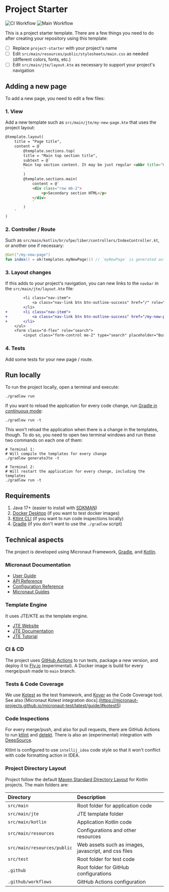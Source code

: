 # Project Starter

![CI Workflow](https://github.com/Liber-UFPE/project-starter/actions/workflows/build.yml/badge.svg?branch=main)
![Main Workflow](https://github.com/Liber-UFPE/project-starter/actions/workflows/main.yml/badge.svg?branch=main)

This is a project starter template. There are a few things you need to do after creating your repository using this template:

- [ ] Replace `project-starter` with your project's name
- [ ] Edit `src/main/resources/public/stylesheets/main.css` as needed (different colors, fonts, etc.)
- [ ] Edit `src/main/jte/layout.kte` as necessary to support your project's navigation

## Adding a new page

To add a new page, you need to edit a few files:

### 1. View

Add a new template such as `src/main/jte/my-new-page.kte` that uses the project layout:

```html
@template.layout(
    title = "Page title",
    content = @`
        @template.sections.top(
        title = "Main top section title",
        subtext = @`
        Main top section content. It may be just regular <abbr title="HyperText Markup Language">HTML</abbr>.
        `
        )
        @template.sections.main(
            content = @`
            <div class="row mb-2">
                <p>Secondary section HTML</p>
            </div>
            `
        )
    `
)
```

### 2. Controller / Route

Such as `src/main/kotlin/br/ufpe/liber/controllers/IndexController.kt`, or another one if necessary:

```kotlin
@Get("/my-new-page")
fun index() = ok(templates.myNewPage()) // `myNewPage` is generated automatically
```

### 3. Layout changes

If this adds to your project's navigation, you can new links to the `navbar` in the `src/main/jte/layout.kte` file:

```diff
        <li class="nav-item">
            <a class="nav-link btn btn-outline-success" href="/" role="button">Index</a>
        </li>
+       <li class="nav-item">
+           <a class="nav-link btn btn-outline-success" href="/my-new-page" role="button">My New Page</a>
+       </li>
    </ul>
    <form class="d-flex" role="search">
        <input class="form-control me-2" type="search" placeholder="Busca" aria-label="Search">

```

### 4. Tests

Add some tests for your new page / route.

## Run locally

To run the project locally, open a terminal and execute:

```shell
./gradlew run
```

If you want to reload the application for every code change, run [Gradle in _continuous_ mode](https://docs.micronaut.io/latest/guide/#gradleReload):

```shell
./gradlew run -t
```

This won't reload the application when there is a change in the templates, though. To do so, you need to open two terminal windows and run these two commands on each one of them:

```shell
# Terminal 1:
# Will compile the templates for every change
./gradlew generateJte -t
```

```shell
# Terminal 2:
# Will restart the application for every change, including the templates
./gradlew run -t
```

## Requirements

1. Java 17+ (easier to install with [SDKMAN](https://sdkman.io/))
2. [Docker Desktop](https://www.docker.com/products/docker-desktop/) (if you want to test docker images)
3. [Ktlint CLI](https://pinterest.github.io/ktlint/1.0.0/install/cli/) (if you want to run code inspections locally)
4. [Gradle](https://gradle.org/install/#with-a-package-manager) (if you don't want to use the `./gradlew` script)

## Technical aspects

The project is developed using Micronaut Framework, [Gradle](https://gradle.org/), and [Kotlin](https://kotlinlang.org/).

### Micronaut Documentation

- [User Guide](https://docs.micronaut.io/4.1.3/guide/index.html)
- [API Reference](https://docs.micronaut.io/4.1.3/api/index.html)
- [Configuration Reference](https://docs.micronaut.io/4.1.3/guide/configurationreference.html)
- [Micronaut Guides](https://guides.micronaut.io/index.html)

### Template Engine

It uses JTE/KTE as the template engine.

- [JTE Website](https://jte.gg/)
- [JTE Documentation](https://github.com/casid/jte/blob/main/DOCUMENTATION.md)
- [JTE Tutorial](https://javalin.io/tutorials/jte)

### CI & CD

The project uses [GitHub Actions](https://docs.github.com/en/actions) to run tests, package a new version, and deploy it to [Fly.io](https://fly.io/) (experimental). A Docker image is build for every merge/push made to `main` branch.

### Tests & Code Coverage

We use [Kotest](https://kotest.io/) as the test framework, and [Kover](https://github.com/Kotlin/kotlinx-kover) as the Code Coverage tool. See also [Micronaut Kotest integration docs].(https://micronaut-projects.github.io/micronaut-test/latest/guide/#kotest5)

### Code Inspections

For every merge/push, and also for pull requests, there are GitHub Actions to run [ktlint](https://github.com/pinterest/ktlint) and [detekt](https://github.com/detekt/detekt). There is also an (experimental) integration with [DeepSource](https://deepsource.com/). 

Ktlint is configured to use `intellij_idea` code style so that it won't conflict with code formatting action in IDEA.

### Project Directory Layout

Project follow the default [Maven Standard Directory Layout](https://maven.apache.org/guides/introduction/introduction-to-the-standard-directory-layout.html) for Kotlin projects. The main folders are:

| Directory                   | Description                                          |
|:----------------------------|:-----------------------------------------------------|
| `src/main`                  | Root folder for application code                     |
| `src/main/jte`              | JTE template folder                                  |
| `src/main/kotlin`           | Application Kotlin code                              |
| `src/main/resources`        | Configurations and other resources                   |
| `src/main/resources/public` | Web assets such as images, javascript, and css files |
| `src/test`                  | Root folder for test code                            |
| `.github`                   | Root folder for GitHub configurations                |
| `.github/workflows`         | GitHub Actions configuration                         |
